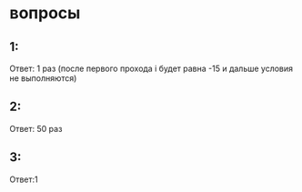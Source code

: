 # вопросы 
## 1: 
Ответ: 1 раз (после первого прохода i будет равна -15 и дальше условия не выполняются)

## 2: 
Ответ: 50 раз

## 3: 
Ответ:1
